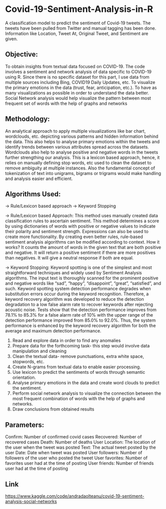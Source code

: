 # Covid-19-Sentiment-Analysis-in-R
A classification model to predict the sentiment of Covid-19 tweets. The tweets have been pulled from Twitter and manual tagging has been done. Information like Location, Tweet At, Original Tweet, and Sentiment are given.

## Objective:
To obtain insights from textual data focused on COVID-19. The code involves a sentiment and network analysis of data specific to COVID-19 using R. 
Since there is no specific dataset for this part, I use data from multiple sources including Bing, COVID19 Daily Updates, etc. 
To visualize the primary emotions in the data (trust, fear, anticipation, etc.). 
To have as many visualizations as possible in order to understand the data better. 
Social Network analysis would help visualize the pattern between most frequent set of words with the help of graphs and networks

## Methodology:
An analytical approach to apply multiple visualizations like bar chart, wordclouds, etc. depicting various patterns and hidden information behind the data. 
This also helps to analyse primary emotions within the tweets and identify trends between various attributes spread across the datasets. 
Wordclouds also help to analyse positive and negative words in the tweets further strengthing our analysis. 
This is a lexicon based approach, hence, it relies on manually defining stop words, etc used to clean the dataset to remove ambiguity at multiple instances. 
Also the fundamental concept of tokenization of text into unigrams, bigrams or trigrams would make handling and analysis easier and efficient.

## Algorithms Used:
-> Rule/Lexicon based approach
-> Keyword Stopping

-> Rule/Lexicon based Approach:  This method uses manually created data classification rules to ascertain sentiment. 
This method determines a score by using dictionaries of words with positive or negative values to indicate their polarity and sentiment strength. 
Expressions can also be used to create more functionality. By creating even better rules, rule-based sentiment analysis algorithms can be modified according to context.
How it works? It counts the amount of words in the given text that are both positive and negative. 
It will return a positive sentiment if there are more positives than negatives. It will give a neutral response if both are equal. 

-> Keyword Stopping: Keyword spotting is one of the simplest and most straightforward techniques and widely used by Sentiment Analysis algorithms. 
The input text is thoroughly scanned for the prominent positive and negative words like “sad”, “happy”, “disappoint”, “great”, “satisfied”, and such.
Keyword spotting system detection performance degrades when substitution errors occur during the keyword recognition. 
Therefore, a keyword recovery algorithm was developed to reduce the detection degradation to a low false alarm rate to recover keywords after rejecting acoustic noise. 
Tests show that the detection performance improves from 78.1% to 85.3% for a false alarm rate of 10% with the upper range of the detection performance improved from 85.0% to 92.0%. 
Thus, the system performance is enhanced by the keyword recovery algorithm for both the average and maximum detection performance.

1. Read and explore data in order to find any anomalies 
2. Prepare data for the forthcoming task- this step would involve data manipulation and cleaning
3. Clean the textual data- remove punctuations, extra white space, stopwords, etc.
4. Create N-grams from textual data to enable easier processing.
5. Use lexicon to predict the sentiments of words through semantic orientation.
6. Analyse primary emotions in the data and create word clouds to predict the sentiment.
7. Perform social network analysis to visualize the connection between the most frequent combination of words with the help of graphs and networks.
8. Draw conclusions from obtained results 

## Parameters:
Confirm: Number of confirmed covid cases
Recovered: Number of recovered cases
Death: Number of deaths
User Location: The location of the user when the tweet was posted
Text: The actual tweet posted by the user
Date: Date when tweet was posted
User followers: Number of followers of the user who posted the tweet
User favorites: Number of favorites user had at the time of posting
User friends: Number of friends user had at the time of posting

## Link
https://www.kaggle.com/code/andradaolteanu/covid-19-sentiment-analysis-social-networks
